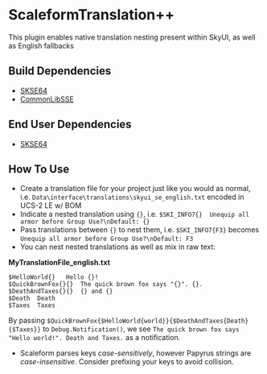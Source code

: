 # ScaleformTranslation++

This plugin enables native translation nesting present within SkyUI, as well as English fallbacks

## Build Dependencies
* [SKSE64](https://skse.silverlock.org/)
* [CommonLibSSE](https://github.com/Ryan-rsm-McKenzie/CommonLibSSE)

## End User Dependencies
* [SKSE64](https://skse.silverlock.org/)

## How To Use
* Create a translation file for your project just like you would as normal, i.e. `Data\interface\translations\skyui_se_english.txt` encoded in UCS-2 LE w/ BOM
* Indicate a nested translation using `{}`, i.e. `$SKI_INFO7{}	Unequip all armor before Group Use?\nDefault: {}`
* Pass translations between `{}` to nest them, i.e. `$SKI_INFO7{F3}` becomes `Unequip all armor before Group Use?\nDefault: F3`
* You can nest nested translations as well as mix in raw text:

**MyTranslationFile_english.txt**  
```
$HelloWorld{}	Hello {}!
$QuickBrownFox{}{}	The quick brown fox says "{}". {}.
$DeathAndTaxes{}{}	{} and {}
$Death	Death
$Taxes	Taxes
```

By passing `$QuickBrownFox{$HelloWorld{world}}{$DeathAndTaxes{Death}{$Taxes}}` to `Debug.Notification()`, we see `The quick brown fox says "Hello world!". Death and Taxes.` as a notification.

* Scaleform parses keys _case-sensitively_, however Papyrus strings are _case-insensitive_. Consider prefixing your keys to avoid collision.
